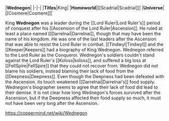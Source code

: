 |**Wednegon**|
|-|-|
|**Titles**|King|
|**Homeworld**|[[Scadrial\|Scadrial]]|
|**Universe**|[[Cosmere\|Cosmere]]|

King **Wednegon** was a leader during the [[Lord Ruler\|Lord Ruler's]] period of conquest after his [[Ascension of the Lord Ruler\|Ascension]]. He ruled at least a place named [[Darrelnai\|Darrelnai]], though that may have been the name of his kingdom. He was one of the last leaders after the Ascension that was able to resist the Lord Ruler in combat. [[Tindwyl\|Tindwyl]] and the [[Keeper\|Keepers]] had a biography of King Wednegon. Wednegon referred to the Lord Ruler as the Conqueror.
Wednegon's soldiers couldn't stand against the Lord Ruler's [[Koloss\|koloss]], and suffered a big loss at [[FellSpire\|FellSpire]] that they could not recover from. Wednegon did not blame his soldiers, instead blaming their lack of food from the [[Deepness\|Deepness]]. Even though the Deepness had been defeated with the Ascension, its touch weakened [[Darrelnai\|Darrelnai's]] food supply. Wednegon's biographer seems to agree that their lack of food did lead to their demise. It is not clear how long Wednegon's forces survived after the Ascension, but if the Deepness affected their food supply so much, it must not have been very long after the Ascension.



https://coppermind.net/wiki/Wednegon